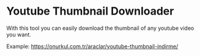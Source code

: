 # Youtube Thumbnail Downloader
With this tool you can easily download the thumbnail of any youtube video you want.

Example: https://onurkul.com.tr/araclar/youtube-thumbnail-indirme/
